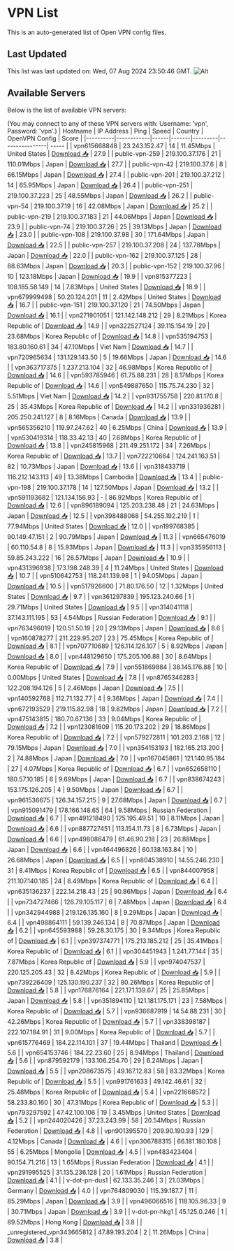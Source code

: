 # VPN List

This is an auto-generated list of Open VPN config files.

## Last Updated

This list was last updated on: Wed, 07 Aug 2024 23:50:46 GMT.
![Alt](https://repobeats.axiom.co/api/embed/186b98318ef1479477931607c1ad7d823f12451f.svg "Repobeats analytics image")

## Available Servers

Below is the list of available VPN servers:

(You may connect to any of these VPN servers with: Username: 'vpn', Password: 'vpn'.)
| Hostname | IP Address | Ping | Speed | Country | OpenVPN Config | Score |
|----------|------------|------|-------|---------|----------------| ----- |
| vpn615668848 | 23.243.152.47 | 14 | 11.45Mbps | United States | [Download 📥](./configs/server_0_US.ovpn) | 27.9 |
| public-vpn-259 | 219.100.37.176 | 21 | 110.01Mbps | Japan | [Download 📥](./configs/server_1_JP.ovpn) | 27.7 |
| public-vpn-42 | 219.100.37.6 | 8 | 66.15Mbps | Japan | [Download 📥](./configs/server_2_JP.ovpn) | 27.4 |
| public-vpn-201 | 219.100.37.212 | 14 | 65.95Mbps | Japan | [Download 📥](./configs/server_3_JP.ovpn) | 26.4 |
| public-vpn-251 | 219.100.37.223 | 25 | 48.55Mbps | Japan | [Download 📥](./configs/server_4_JP.ovpn) | 26.2 |
| public-vpn-54 | 219.100.37.19 | 16 | 42.08Mbps | Japan | [Download 📥](./configs/server_5_JP.ovpn) | 25.2 |
| public-vpn-219 | 219.100.37.183 | 21 | 44.06Mbps | Japan | [Download 📥](./configs/server_6_JP.ovpn) | 23.9 |
| public-vpn-74 | 219.100.37.26 | 25 | 39.13Mbps | Japan | [Download 📥](./configs/server_7_JP.ovpn) | 23.0 |
| public-vpn-108 | 219.100.37.98 | 30 | 171.64Mbps | Japan | [Download 📥](./configs/server_8_JP.ovpn) | 22.5 |
| public-vpn-257 | 219.100.37.208 | 24 | 137.78Mbps | Japan | [Download 📥](./configs/server_9_JP.ovpn) | 22.0 |
| public-vpn-162 | 219.100.37.125 | 28 | 88.63Mbps | Japan | [Download 📥](./configs/server_10_JP.ovpn) | 20.3 |
| public-vpn-152 | 219.100.37.96 | 10 | 123.18Mbps | Japan | [Download 📥](./configs/server_11_JP.ovpn) | 19.9 |
| vpn815377223 | 108.185.58.149 | 14 | 7.83Mbps | United States | [Download 📥](./configs/server_12_US.ovpn) | 18.9 |
| vpn679999498 | 50.20.124.201 | 11 | 2.42Mbps | United States | [Download 📥](./configs/server_13_US.ovpn) | 16.7 |
| public-vpn-151 | 219.100.37.120 | 21 | 74.50Mbps | Japan | [Download 📥](./configs/server_14_JP.ovpn) | 16.1 |
| vpn271901051 | 121.142.148.212 | 29 | 8.21Mbps | Korea Republic of | [Download 📥](./configs/server_15_KR.ovpn) | 14.9 |
| vpn322527124 | 39.115.154.19 | 29 | 23.68Mbps | Korea Republic of | [Download 📥](./configs/server_16_KR.ovpn) | 14.8 |
| vpn535194753 | 183.80.160.61 | 34 | 47.10Mbps | Viet Nam | [Download 📥](./configs/server_17_VN.ovpn) | 14.7 |
| vpn720965634 | 131.129.143.50 | 5 | 19.66Mbps | Japan | [Download 📥](./configs/server_18_JP.ovpn) | 14.6 |
| vpn363717375 | 1.237.213.104 | 32 | 46.98Mbps | Korea Republic of | [Download 📥](./configs/server_19_KR.ovpn) | 14.6 |
| vpn593785946 | 61.75.88.231 | 28 | 8.17Mbps | Korea Republic of | [Download 📥](./configs/server_20_KR.ovpn) | 14.6 |
| vpn549887650 | 115.75.74.230 | 32 | 5.51Mbps | Viet Nam | [Download 📥](./configs/server_21_VN.ovpn) | 14.2 |
| vpn931755758 | 220.81.170.8 | 25 | 35.43Mbps | Korea Republic of | [Download 📥](./configs/server_22_KR.ovpn) | 14.2 |
| vpn331936281 | 205.250.241.127 | 8 | 8.16Mbps | Canada | [Download 📥](./configs/server_23_CA.ovpn) | 13.9 |
| vpn565356210 | 119.97.247.62 | 40 | 6.25Mbps | China | [Download 📥](./configs/server_24_CN.ovpn) | 13.9 |
| vpn530419314 | 118.33.42.13 | 40 | 7.68Mbps | Korea Republic of | [Download 📥](./configs/server_25_KR.ovpn) | 13.8 |
| vpn245815968 | 211.49.251.172 | 34 | 7.26Mbps | Korea Republic of | [Download 📥](./configs/server_26_KR.ovpn) | 13.7 |
| vpn722210664 | 124.241.163.51 | 82 | 10.73Mbps | Japan | [Download 📥](./configs/server_27_JP.ovpn) | 13.6 |
| vpn318433719 | 116.212.143.113 | 49 | 13.38Mbps | Cambodia | [Download 📥](./configs/server_28_KH.ovpn) | 13.4 |
| public-vpn-198 | 219.100.37.178 | 14 | 127.50Mbps | Japan | [Download 📥](./configs/server_29_JP.ovpn) | 13.2 |
| vpn591193682 | 121.134.156.93 | - | 86.92Mbps | Korea Republic of | [Download 📥](./configs/server_30_KR.ovpn) | 12.6 |
| vpn896189094 | 125.203.238.48 | 21 | 24.63Mbps | Japan | [Download 📥](./configs/server_31_JP.ovpn) | 12.5 |
| vpn398488068 | 54.255.192.219 | 1 | 77.94Mbps | United States | [Download 📥](./configs/server_32_US.ovpn) | 12.0 |
| vpn199768385 | 90.149.47.151 | 2 | 90.79Mbps | Japan | [Download 📥](./configs/server_33_JP.ovpn) | 11.3 |
| vpn665476019 | 60.110.54.8 | 8 | 15.93Mbps | Japan | [Download 📥](./configs/server_34_JP.ovpn) | 11.3 |
| vpn335956113 | 59.85.243.222 | 16 | 26.57Mbps | Japan | [Download 📥](./configs/server_35_JP.ovpn) | 10.9 |
| vpn431396938 | 173.198.248.39 | 4 | 11.24Mbps | United States | [Download 📥](./configs/server_36_US.ovpn) | 10.7 |
| vpn510642753 | 118.241.139.98 | 1 | 94.05Mbps | Japan | [Download 📥](./configs/server_37_JP.ovpn) | 10.5 |
| vpn517926600 | 71.80.176.50 | 12 | 1.32Mbps | United States | [Download 📥](./configs/server_38_US.ovpn) | 9.7 |
| vpn361297839 | 195.123.240.66 | 1 | 29.71Mbps | United States | [Download 📥](./configs/server_39_US.ovpn) | 9.5 |
| vpn314041118 | 37.143.111.195 | 53 | 4.54Mbps | Russian Federation | [Download 📥](./configs/server_40_RU.ovpn) | 9.1 |
| vpn763496019 | 120.51.50.19 | 20 | 29.13Mbps | Japan | [Download 📥](./configs/server_41_JP.ovpn) | 8.6 |
| vpn160878277 | 211.229.95.207 | 23 | 75.45Mbps | Korea Republic of | [Download 📥](./configs/server_42_KR.ovpn) | 8.1 |
| vpn707710689 | 126.114.126.107 | 5 | 8.92Mbps | Japan | [Download 📥](./configs/server_43_JP.ovpn) | 8.0 |
| vpn448129650 | 175.205.106.88 | 30 | 8.64Mbps | Korea Republic of | [Download 📥](./configs/server_44_KR.ovpn) | 7.9 |
| vpn551869884 | 38.145.176.88 | 10 | 0.00Mbps | United States | [Download 📥](./configs/server_45_US.ovpn) | 7.8 |
| vpn8765346283 | 122.208.194.126 | 5 | 2.46Mbps | Japan | [Download 📥](./configs/server_46_JP.ovpn) | 7.5 |
| vpn140592768 | 112.71.132.77 | 4 | 9.36Mbps | Japan | [Download 📥](./configs/server_47_JP.ovpn) | 7.4 |
| vpn672193529 | 219.115.82.98 | 18 | 9.82Mbps | Japan | [Download 📥](./configs/server_48_JP.ovpn) | 7.2 |
| vpn475143815 | 180.70.67.136 | 33 | 9.04Mbps | Korea Republic of | [Download 📥](./configs/server_49_KR.ovpn) | 7.2 |
| vpn123081609 | 115.20.173.202 | 29 | 18.86Mbps | Korea Republic of | [Download 📥](./configs/server_50_KR.ovpn) | 7.2 |
| vpn579272811 | 101.203.2.168 | 12 | 79.15Mbps | Japan | [Download 📥](./configs/server_51_JP.ovpn) | 7.0 |
| vpn354153193 | 182.165.213.200 | 2 | 74.88Mbps | Japan | [Download 📥](./configs/server_52_JP.ovpn) | 7.0 |
| vpn167045861 | 121.140.95.184 | 27 | 4.07Mbps | Korea Republic of | [Download 📥](./configs/server_53_KR.ovpn) | 6.7 |
| vpn652658110 | 180.57.10.185 | 6 | 9.69Mbps | Japan | [Download 📥](./configs/server_54_JP.ovpn) | 6.7 |
| vpn838674243 | 153.175.126.205 | 4 | 9.50Mbps | Japan | [Download 📥](./configs/server_55_JP.ovpn) | 6.7 |
| vpn961536675 | 126.34.157.215 | 9 | 27.68Mbps | Japan | [Download 📥](./configs/server_56_JP.ovpn) | 6.7 |
| vpn915091479 | 178.166.148.65 | 64 | 9.58Mbps | Russian Federation | [Download 📥](./configs/server_57_RU.ovpn) | 6.7 |
| vpn491218490 | 125.195.49.51 | 10 | 8.11Mbps | Japan | [Download 📥](./configs/server_58_JP.ovpn) | 6.6 |
| vpn887727451 | 113.154.11.73 | 8 | 6.73Mbps | Japan | [Download 📥](./configs/server_59_JP.ovpn) | 6.6 |
| vpn498086479 | 61.46.90.218 | 23 | 26.88Mbps | Japan | [Download 📥](./configs/server_60_JP.ovpn) | 6.6 |
| vpn464496826 | 60.138.163.84 | 10 | 26.68Mbps | Japan | [Download 📥](./configs/server_61_JP.ovpn) | 6.5 |
| vpn804538910 | 14.55.246.230 | 31 | 8.41Mbps | Korea Republic of | [Download 📥](./configs/server_62_KR.ovpn) | 6.5 |
| vpn844007958 | 211.107.140.185 | 24 | 8.49Mbps | Korea Republic of | [Download 📥](./configs/server_63_KR.ovpn) | 6.4 |
| vpn635136237 | 222.14.218.43 | 25 | 90.86Mbps | Japan | [Download 📥](./configs/server_64_JP.ovpn) | 6.4 |
| vpn734727466 | 126.79.105.117 | 6 | 7.48Mbps | Japan | [Download 📥](./configs/server_65_JP.ovpn) | 6.4 |
| vpn342944988 | 219.126.135.160 | 8 | 9.29Mbps | Japan | [Download 📥](./configs/server_66_JP.ovpn) | 6.4 |
| vpn498864111 | 59.139.246.134 | 8 | 70.87Mbps | Japan | [Download 📥](./configs/server_67_JP.ovpn) | 6.2 |
| vpn645593988 | 59.28.30.175 | 30 | 9.34Mbps | Korea Republic of | [Download 📥](./configs/server_68_KR.ovpn) | 6.1 |
| vpn397374771 | 175.213.185.212 | 25 | 35.41Mbps | Korea Republic of | [Download 📥](./configs/server_69_KR.ovpn) | 6.1 |
| vpn304451943 | 1.241.77.144 | 35 | 7.87Mbps | Korea Republic of | [Download 📥](./configs/server_70_KR.ovpn) | 5.9 |
| vpn974047537 | 220.125.205.43 | 32 | 8.42Mbps | Korea Republic of | [Download 📥](./configs/server_71_KR.ovpn) | 5.9 |
| vpn739226409 | 125.130.190.237 | 32 | 80.26Mbps | Korea Republic of | [Download 📥](./configs/server_72_KR.ovpn) | 5.8 |
| vpn176876164 | 221.171.139.67 | 25 | 25.85Mbps | Japan | [Download 📥](./configs/server_73_JP.ovpn) | 5.8 |
| vpn351894110 | 121.181.175.171 | 23 | 7.58Mbps | Korea Republic of | [Download 📥](./configs/server_74_KR.ovpn) | 5.7 |
| vpn936687919 | 14.54.88.231 | 30 | 42.26Mbps | Korea Republic of | [Download 📥](./configs/server_75_KR.ovpn) | 5.7 |
| vpn338398187 | 222.107.184.91 | 31 | 9.00Mbps | Korea Republic of | [Download 📥](./configs/server_76_KR.ovpn) | 5.7 |
| vpn615776469 | 184.22.114.101 | 37 | 19.44Mbps | Thailand | [Download 📥](./configs/server_77_TH.ovpn) | 5.6 |
| vpn654153746 | 184.22.23.60 | 25 | 8.94Mbps | Thailand | [Download 📥](./configs/server_78_TH.ovpn) | 5.6 |
| vpn879592179 | 133.106.254.70 | 29 | 6.24Mbps | Japan | [Download 📥](./configs/server_79_JP.ovpn) | 5.5 |
| vpn208673575 | 49.167.12.83 | 58 | 83.32Mbps | Korea Republic of | [Download 📥](./configs/server_80_KR.ovpn) | 5.5 |
| vpn991761633 | 49.142.46.61 | 32 | 25.48Mbps | Korea Republic of | [Download 📥](./configs/server_81_KR.ovpn) | 5.4 |
| vpn221668572 | 58.233.80.160 | 30 | 47.31Mbps | Korea Republic of | [Download 📥](./configs/server_82_KR.ovpn) | 5.3 |
| vpn793297592 | 47.42.100.106 | 19 | 3.45Mbps | United States | [Download 📥](./configs/server_83_US.ovpn) | 5.2 |
| vpn244020426 | 37.23.243.99 | 58 | 20.54Mbps | Russian Federation | [Download 📥](./configs/server_84_RU.ovpn) | 4.8 |
| vpn901395570 | 209.90.190.93 | 129 | 4.12Mbps | Canada | [Download 📥](./configs/server_85_CA.ovpn) | 4.6 |
| vpn306788315 | 66.181.180.108 | 55 | 6.25Mbps | Mongolia | [Download 📥](./configs/server_86_MN.ovpn) | 4.5 |
| vpn483423404 | 90.154.71.216 | 13 | 1.65Mbps | Russian Federation | [Download 📥](./configs/server_87_RU.ovpn) | 4.1 |
| vpn291995525 | 31.135.236.128 | 20 | 1.61Mbps | Russian Federation | [Download 📥](./configs/server_88_RU.ovpn) | 4.1 |
| v-dot-pn-dus1 | 62.133.35.246 | 3 | 21.03Mbps | Germany | [Download 📥](./configs/server_89_DE.ovpn) | 4.0 |
| vpn764809030 | 115.39.187.7 | 11 | 85.29Mbps | Japan | [Download 📥](./configs/server_90_JP.ovpn) | 3.9 |
| vpn496066516 | 118.105.96.33 | 9 | 30.71Mbps | Japan | [Download 📥](./configs/server_91_JP.ovpn) | 3.9 |
| v-dot-pn-hkg1 | 45.125.0.246 | 1 | 89.52Mbps | Hong Kong | [Download 📥](./configs/server_92_HK.ovpn) | 3.8 |
| _unregistered_vpn343665812 | 47.89.193.204 | 2 | 11.26Mbps | China | [Download 📥](./configs/server_93_CN.ovpn) | 3.8 |
